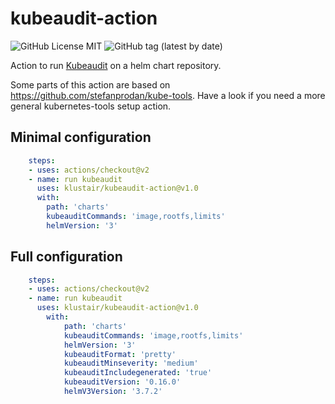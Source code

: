 # kubeaudit-action

![GitHub License MIT](https://img.shields.io/github/license/klustair/kubeaudit-action?style=flat-square)
![GitHub tag (latest by date)](https://img.shields.io/github/v/tag/klustair/kubeaudit-action?style=flat-square)


Action to run [Kubeaudit](hhttps://github.com/Shopify/kubeaudit) on a helm chart repository.

Some parts of this action are based on https://github.com/stefanprodan/kube-tools. Have a look if you need a more general kubernetes-tools setup action. 

## Minimal configuration
```yaml
    steps:
    - uses: actions/checkout@v2
    - name: run kubeaudit
      uses: klustair/kubeaudit-action@v1.0
      with:
        path: 'charts'
        kubeauditCommands: 'image,rootfs,limits'
        helmVersion: '3'
```

## Full configuration
```yaml
    steps:
    - uses: actions/checkout@v2
    - name: run kubeaudit
      uses: klustair/kubeaudit-action@v1.0
        with:
            path: 'charts'
            kubeauditCommands: 'image,rootfs,limits'
            helmVersion: '3'
            kubeauditFormat: 'pretty'
            kubeauditMinseverity: 'medium'
            kubeauditIncludegenerated: 'true'
            kubeauditVersion: '0.16.0'
            helmV3Version: '3.7.2'

            
